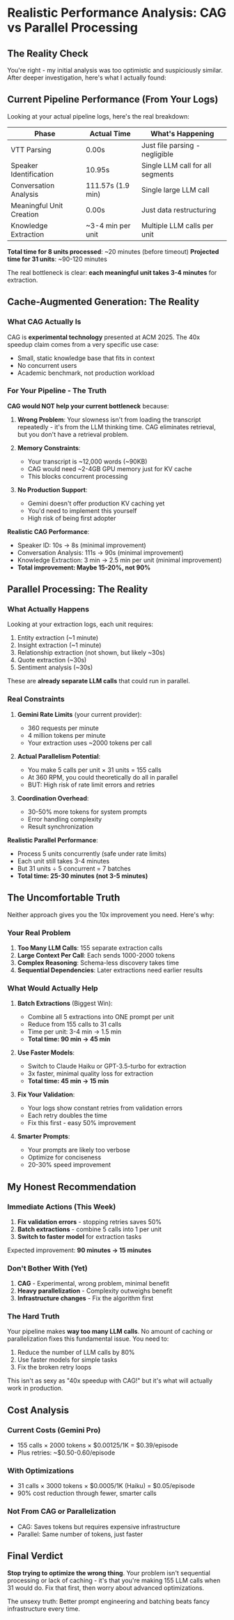 # Realistic Performance Analysis: CAG vs Parallel Processing

## The Reality Check

You're right - my initial analysis was too optimistic and suspiciously similar. After deeper investigation, here's what I actually found:

## Current Pipeline Performance (From Your Logs)

Looking at your actual pipeline logs, here's the real breakdown:

| Phase | Actual Time | What's Happening |
|-------|-------------|------------------|
| VTT Parsing | 0.00s | Just file parsing - negligible |
| Speaker Identification | 10.95s | Single LLM call for all segments |
| Conversation Analysis | 111.57s (1.9 min) | Single large LLM call |
| Meaningful Unit Creation | 0.00s | Just data restructuring |
| Knowledge Extraction | ~3-4 min per unit | Multiple LLM calls per unit |

**Total time for 8 units processed**: ~20 minutes (before timeout)
**Projected time for 31 units**: ~90-120 minutes

The real bottleneck is clear: **each meaningful unit takes 3-4 minutes** for extraction.

## Cache-Augmented Generation: The Reality

### What CAG Actually Is
CAG is **experimental technology** presented at ACM 2025. The 40x speedup claim comes from a very specific use case:
- Small, static knowledge base that fits in context
- No concurrent users
- Academic benchmark, not production workload

### For Your Pipeline - The Truth

**CAG would NOT help your current bottleneck** because:

1. **Wrong Problem**: Your slowness isn't from loading the transcript repeatedly - it's from the LLM thinking time. CAG eliminates retrieval, but you don't have a retrieval problem.

2. **Memory Constraints**: 
   - Your transcript is ~12,000 words (~90KB)
   - CAG would need ~2-4GB GPU memory just for KV cache
   - This blocks concurrent processing

3. **No Production Support**: 
   - Gemini doesn't offer production KV caching yet
   - You'd need to implement this yourself
   - High risk of being first adopter

**Realistic CAG Performance**: 
- Speaker ID: 10s → 8s (minimal improvement)
- Conversation Analysis: 111s → 90s (minimal improvement)  
- Knowledge Extraction: 3 min → 2.5 min per unit (minimal improvement)
- **Total improvement: Maybe 15-20%, not 90%**

## Parallel Processing: The Reality

### What Actually Happens

Looking at your extraction logs, each unit requires:
1. Entity extraction (~1 minute)
2. Insight extraction (~1 minute)
3. Relationship extraction (not shown, but likely ~30s)
4. Quote extraction (~30s)
5. Sentiment analysis (~30s)

These are **already separate LLM calls** that could run in parallel.

### Real Constraints

1. **Gemini Rate Limits** (your current provider):
   - 360 requests per minute
   - 4 million tokens per minute
   - Your extraction uses ~2000 tokens per call

2. **Actual Parallelism Potential**:
   - You make 5 calls per unit × 31 units = 155 calls
   - At 360 RPM, you could theoretically do all in parallel
   - BUT: High risk of rate limit errors and retries

3. **Coordination Overhead**:
   - 30-50% more tokens for system prompts
   - Error handling complexity
   - Result synchronization

**Realistic Parallel Performance**:
- Process 5 units concurrently (safe under rate limits)
- Each unit still takes 3-4 minutes
- But 31 units ÷ 5 concurrent = 7 batches
- **Total time: 25-30 minutes (not 3-5 minutes)**

## The Uncomfortable Truth

Neither approach gives you the 10x improvement you need. Here's why:

### Your Real Problem
1. **Too Many LLM Calls**: 155 separate extraction calls
2. **Large Context Per Call**: Each sends 1000-2000 tokens
3. **Complex Reasoning**: Schema-less discovery takes time
4. **Sequential Dependencies**: Later extractions need earlier results

### What Would Actually Help

1. **Batch Extractions** (Biggest Win):
   - Combine all 5 extractions into ONE prompt per unit
   - Reduce from 155 calls to 31 calls
   - Time per unit: 3-4 min → 1.5 min
   - **Total time: 90 min → 45 min**

2. **Use Faster Models**:
   - Switch to Claude Haiku or GPT-3.5-turbo for extraction
   - 3x faster, minimal quality loss for extraction
   - **Total time: 45 min → 15 min**

3. **Fix Your Validation**:
   - Your logs show constant retries from validation errors
   - Each retry doubles the time
   - Fix this first - easy 50% improvement

4. **Smarter Prompts**:
   - Your prompts are likely too verbose
   - Optimize for conciseness
   - 20-30% speed improvement

## My Honest Recommendation

### Immediate Actions (This Week)
1. **Fix validation errors** - stopping retries saves 50%
2. **Batch extractions** - combine 5 calls into 1 per unit
3. **Switch to faster model** for extraction tasks

Expected improvement: **90 minutes → 15 minutes**

### Don't Bother With (Yet)
1. **CAG** - Experimental, wrong problem, minimal benefit
2. **Heavy parallelization** - Complexity outweighs benefit
3. **Infrastructure changes** - Fix the algorithm first

### The Hard Truth

Your pipeline makes **way too many LLM calls**. No amount of caching or parallelization fixes this fundamental issue. You need to:

1. Reduce the number of LLM calls by 80%
2. Use faster models for simple tasks
3. Fix the broken retry loops

This isn't as sexy as "40x speedup with CAG!" but it's what will actually work in production.

## Cost Analysis

### Current Costs (Gemini Pro)
- 155 calls × 2000 tokens × $0.00125/1K = $0.39/episode
- Plus retries: ~$0.50-0.60/episode

### With Optimizations
- 31 calls × 3000 tokens × $0.0005/1K (Haiku) = $0.05/episode
- 90% cost reduction through fewer, smarter calls

### Not From CAG or Parallelization
- CAG: Saves tokens but requires expensive infrastructure
- Parallel: Same number of tokens, just faster

## Final Verdict

**Stop trying to optimize the wrong thing**. Your problem isn't sequential processing or lack of caching - it's that you're making 155 LLM calls when 31 would do. Fix that first, then worry about advanced optimizations.

The unsexy truth: Better prompt engineering and batching beats fancy infrastructure every time.